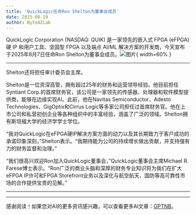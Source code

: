 ```yaml
---
title: 'QuickLogic任命Ron Shelton为董事会成员'
date: 2025-08-19
author: ByteAILab
---
```


QuickLogic Corporation (NASDAQ: QUIK) 是一家领先的嵌入式 FPGA (eFPGA) 硬 IP 和用户工具、坚固型 FPGA 以及端点 AI/ML 解决方案的开发商，今天宣布于2025年8月7日任命Ron Shelton为董事会成员。![图片](https://ai-techpark.com/wp-content/uploads/QuickLogic.jpg){ width=60% }

---
Shelton还将担任审计委员会主席。

Shelton是一位资深高管，拥有超过25年的财务和运营领导经验。他目前担任Syntiant Corp.的首席财务官，该公司是一家领先的传感器、处理器和软件模型提供商，能够在边缘实现AI。此前，他在Navitas Semiconductor、Adesto Technologies、GigOptix和Cirrus Logic等多家公司担任过首席财务官。他在上市公司和私营初创企业等各种组织中的丰富经验，涵盖了广泛的领域。Shelton拥有斯坦福大学的经济学学士学位。

“我对QuickLogic在eFPGA硬IP解决方案方面的动力以及其长期致力于客户成功的承诺印象深刻，”Shelton表示。“我期待能为公司的持续增长做出贡献，并支持强有力的财务监督和治理。”

“我们很高兴欢迎Ron加入QuickLogic董事会，”QuickLogic董事会主席Michael R. Farese博士表示。“Ron广泛的商业头脑和深厚的财务专业知识将为我们在扩大eFPGA IP许可和FPGA Storefront业务以及深化与航空航天、国防等高可靠性市场的合作提供宝贵的见解。”

---
---
感谢阅读！如果您对AI的更多资讯感兴趣，可以查看更多AI文章：[GPTNB](https://gptnb.com)。